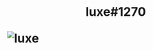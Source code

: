 <h1 align="center">luxe#1270
<p align="left"><img src="https://komarev.com/ghpvc/?username=wellyshen" alt="luxe" /></p>
